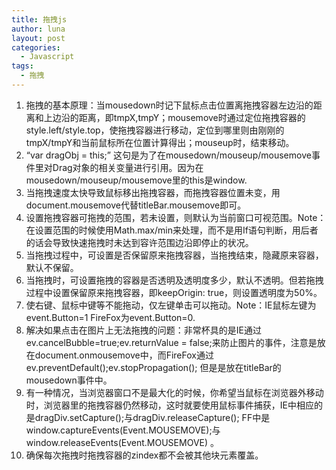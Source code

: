 ```yaml
---
title: 拖拽js
author: luna
layout: post
categories:
  - Javascript
tags:
  - 拖拽
---
```

1.  拖拽的基本原理：当mousedown时记下鼠标点击位置离拖拽容器左边沿的距离和上边沿的距离，即tmpX,tmpY；mousemove时通过定位拖拽容器的style.left/style.top，使拖拽容器进行移动，定位到哪里则由刚刚的tmpX/tmpY和当前鼠标所在位置计算得出；mouseup时，结束移动。
2.  “var dragObj = this;” 这句是为了在mousedown/mouseup/mousemove事件里对Drag对象的相关变量进行引用。因为在mousedown/mouseup/mousemove里的this是window.
3.  当拖拽速度太快导致鼠标移出拖拽容器，而拖拽容器位置未变，用document.mousemove代替titleBar.mousemove即可。
4.  设置拖拽容器可拖拽的范围，若未设置，则默认为当前窗口可视范围。Note：在设置范围的时候使用Math.max/min来处理，而不是用If语句判断，用后者的话会导致快速拖拽时未达到容许范围边沿即停止的状况。
5.  当拖拽过程中，可设置是否保留原来拖拽容器，当拖拽结束，隐藏原来容器，默认不保留。
6.  当拖拽时，可设置拖拽的容器是否透明及透明度多少，默认不透明。但若拖拽过程中设置保留原来拖拽容器，即keepOrigin: true，则设置透明度为50%。
7.  使右键、鼠标中键等不能拖动，仅左键单击可以拖动。Note：IE鼠标左键为event.Button=1 FireFox为event.Button=0.
8.  解决如果点击在图片上无法拖拽的问题：非常杯具的是IE通过ev.cancelBubble=true;ev.returnValue = false;来防止图片的事件，注意是放在document.onmousemove中，而FireFox通过ev.preventDefault();ev.stopPropagation(); 但是是放在titleBar的mousedown事件中。
9.  有一种情况，当浏览器窗口不是最大化的时候，你希望当鼠标在浏览器外移动时，浏览器里的拖拽容器仍然移动，这时就要使用鼠标事件捕获，IE中相应的是dragDiv.setCapture();与dragDiv.releaseCapture(); FF中是window.captureEvents(Event.MOUSEMOVE);与window.releaseEvents(Event.MOUSEMOVE) 。
10. 确保每次拖拽时拖拽容器的zindex都不会被其他块元素覆盖。